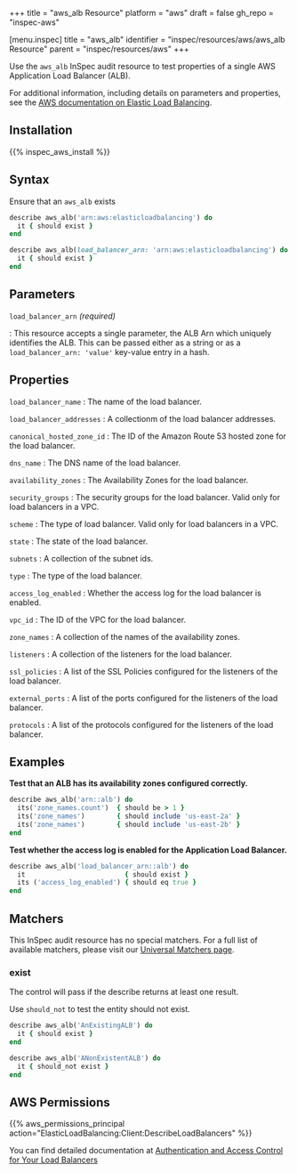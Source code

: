+++
title = "aws_alb Resource"
platform = "aws"
draft = false
gh_repo = "inspec-aws"

[menu.inspec]
title = "aws_alb"
identifier = "inspec/resources/aws/aws_alb Resource"
parent = "inspec/resources/aws"
+++

Use the `aws_alb` InSpec audit resource to test properties of a single AWS Application Load Balancer (ALB).

For additional information, including details on parameters and properties, see the [AWS documentation on Elastic Load Balancing](https://docs.aws.amazon.com/elasticloadbalancing/latest/APIReference).

## Installation

{{% inspec_aws_install %}}

## Syntax

Ensure that an `aws_alb` exists

```ruby
describe aws_alb('arn:aws:elasticloadbalancing') do
  it { should exist }
end
```

```ruby
describe aws_alb(load_balancer_arn: 'arn:aws:elasticloadbalancing') do
  it { should exist }
end
```

## Parameters

`load_balancer_arn` _(required)_

: This resource accepts a single parameter, the ALB Arn which uniquely identifies the ALB.
  This can be passed either as a string or as a `load_balancer_arn: 'value'` key-value entry in a hash.

## Properties

`load_balancer_name`
: The name of the load balancer.

`load_balancer_addresses`
: A collectionm of the load balancer addresses.

`canonical_hosted_zone_id`
: The ID of the Amazon Route 53 hosted zone for the load balancer.

`dns_name`
: The DNS name of the load balancer.

`availability_zones`
: The Availability Zones for the load balancer.

`security_groups`
: The security groups for the load balancer. Valid only for load balancers in a VPC.

`scheme`
: The type of load balancer. Valid only for load balancers in a VPC.

`state`
: The state of the load balancer.

`subnets`
: A collection of the subnet ids.

`type`
: The type of the load balancer.

`access_log_enabled`
: Whether the access log for the load balancer is enabled.

`vpc_id`
: The ID of the VPC for the load balancer.

`zone_names`
: A collection of the names of the availability zones.

`listeners`
: A collection of the listeners for the load balancer.

`ssl_policies`
: A list of the SSL Policies configured for the listeners of the load balancer.

`external_ports`
: A list of the ports configured for the listeners of the load balancer.

`protocols`
: A list of the protocols configured for the listeners of the load balancer.

## Examples

**Test that an ALB has its availability zones configured correctly.**

```ruby
describe aws_alb('arn::alb') do
  its('zone_names.count')  { should be > 1 }
  its('zone_names')        { should include 'us-east-2a' }
  its('zone_names')        { should include 'us-east-2b' }
end
```

**Test whether the access log is enabled for the Application Load Balancer.**

```ruby
describe aws_alb('load_balancer_arn::alb') do
  it                         { should exist }
  its ('access_log_enabled') { should eq true }
end
```

## Matchers

This InSpec audit resource has no special matchers. For a full list of available matchers, please visit our [Universal Matchers page](https://www.inspec.io/docs/reference/matchers/).

### exist

The control will pass if the describe returns at least one result.

Use `should_not` to test the entity should not exist.

```ruby
describe aws_alb('AnExistingALB') do
  it { should exist }
end
```

```ruby
describe aws_alb('ANonExistentALB') do
  it { should_not exist }
end
```

## AWS Permissions

{{% aws_permissions_principal action="ElasticLoadBalancing:Client:DescribeLoadBalancers" %}}

You can find detailed documentation at [Authentication and Access Control for Your Load Balancers](https://docs.aws.amazon.com/elasticloadbalancing/latest/userguide/load-balancer-authentication-access-control.html)
